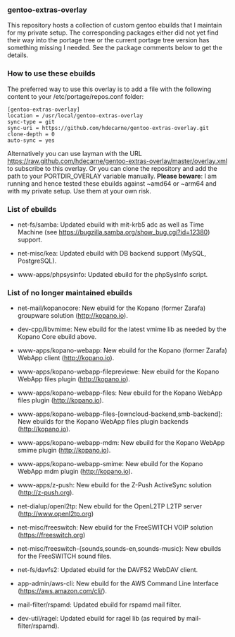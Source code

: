 ### gentoo-extras-overlay
This repository hosts a collection of custom gentoo ebuilds that I maintain for my private setup.
The corresponding packages either did not yet find their way into the portage tree or the current portage tree version has something missing I needed. See the package comments below to get the details.

### How to use these ebuilds
The preferred way to use this overlay is to add a file with the following content to your /etc/portage/repos.conf folder:

	[gentoo-extras-overlay]                 
	location = /usr/local/gentoo-extras-overlay           
	sync-type = git                         
	sync-uri = https://github.com/hdecarne/gentoo-extras-overlay.git                
	clone-depth = 0                         
	auto-sync = yes

Alternatively you can use layman with the URL https://raw.github.com/hdecarne/gentoo-extras-overlay/master/overlay.xml to subscribe to this overlay. Or 
you can clone the repository and add the path to your PORTDIR\_OVERLAY variable manually.
__Please beware__: I am running and hence tested these ebuilds against ~amd64 or ~arm64 and with my private setup. Use them at your own risk.

### List of ebuilds

* net-fs/samba: Updated ebuild with mit-krb5 adc as well as Time Machine (see https://bugzilla.samba.org/show_bug.cgi?id=12380) support.

* net-misc/kea: Updated ebuild with DB backend support (MySQL, PostgreSQL).

* www-apps/phpsysinfo: Updated ebuild for the phpSysInfo script.

### List of no longer maintained ebuilds

* net-mail/kopanocore: New ebuild for the Kopano (former Zarafa) groupware solution (http://kopano.io).

* dev-cpp/libvmime: New ebuild for the latest vmime lib as needed by the Kopano Core ebuild above.

* www-apps/kopano-webapp: New ebuild for the Kopano (former Zarafa) WebApp client (http://kopano.io).

* www-apps/kopano-webapp-filepreviewe: New ebuild for the Kopano WebApp files plugin (http://kopano.io).

* www-apps/kopano-webapp-files: New ebuild for the Kopano WebApp files plugin (http://kopano.io).

* www-apps/kopano-webapp-files-[owncloud-backend,smb-backend]: New ebuilds for the Kopano WebApp files plugin backends (http://kopano.io).

* www-apps/kopano-webapp-mdm: New ebuild for the Kopano WebApp smime plugin (http://kopano.io).

* www-apps/kopano-webapp-smime: New ebuild for the Kopano WebApp mdm plugin (http://kopano.io).

* www-apps/z-push: New ebuild for the Z-Push ActiveSync solution (http://z-push.org).

* net-dialup/openl2tp: New ebuild for the OpenL2TP L2TP server (http://www.openl2tp.org)

* net-misc/freeswitch: New ebuild for the FreeSWITCH VOIP solution (https://freeswitch.org)

* net-misc/freeswitch-{sounds,sounds-en,sounds-music}: New ebuilds for the FreeSWITCH sound files.

* net-fs/davfs2: Updated ebuild for the DAVFS2 WebDAV client.

* app-admin/aws-cli: New ebuild for the AWS Command Line Interface (https://aws.amazon.com/cli/).

* mail-filter/rspamd: Updated ebuild for rspamd mail filter.

* dev-util/ragel: Updated ebuild for ragel lib (as required by mail-filter/rspamd).
